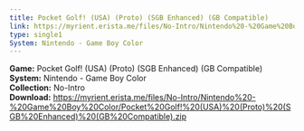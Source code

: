 ```yaml
---
title: Pocket Golf! (USA) (Proto) (SGB Enhanced) (GB Compatible)
link: https://myrient.erista.me/files/No-Intro/Nintendo%20-%20Game%20Boy%20Color/Pocket%20Golf!%20(USA)%20(Proto)%20(SGB%20Enhanced)%20(GB%20Compatible).zip
type: single1
System: Nintendo - Game Boy Color
---
```

<b>Game:</b> Pocket Golf! (USA) (Proto) (SGB Enhanced) (GB Compatible)<br>
<b>System:</b> Nintendo - Game Boy Color<br>
<b>Collection:</b> No-Intro<br>
<b>Download:</b> https://myrient.erista.me/files/No-Intro/Nintendo%20-%20Game%20Boy%20Color/Pocket%20Golf!%20(USA)%20(Proto)%20(SGB%20Enhanced)%20(GB%20Compatible).zip